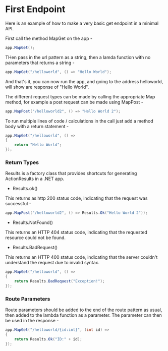 # First Endpoint

Here is an example of how to make a very basic get endpoint in a minimal API.

First call the method MapGet on the app -

```C#
app.MapGet();
```

THen pass in the url pattern as a string, then a lamda function with no parameters that returns a string -

```C#
app.MapGet("/helloworld", () => "Hello World");
```

And that's it, you can now run the app, and going to the address helloworld, will show are response of "Hello World".

The different request types can be made by calling the appropriate Map method, for example a post request can be made
using MapPost -

```C#
app.MapPost("/helloworld2", () => "Hello World 2");
```

To run multiple lines of code / calculations in the call just add a method body with a return statement -

```C#
app.MapGet("/helloworld", () =>
{
    return "Hello World";
});
```

### Return Types

Results is a factory class that provides shortcuts for generating ActionResults in a .NET app.

* Results.ok()

This returns as http 200 status code, indicating that the request was successful -

```C#
app.MapPost("/helloworld2", () => Results.Ok("Hello World 2"));
```

* Results.NotFound()

This returns an HTTP 404 status code, indicating that the requested resource could not be found.

* Results.BadRequest()

This returns an HTTP 400 status code, indicating that the server couldn't understand the request due to invalid syntax.

```C#
app.MapGet("/helloworld", () =>
{
    return Results.BadRequest("Exception!");
});
```

### Route Parameters

Route parameters should be added to the end of the route pattern as usual, then added to the lambda function
as a parameter. The parameter can then be used in the response -

```C#
app.MapGet("/helloworld/{id:int}", (int id) =>
{
    return Results.Ok("ID:" + id);
});
```